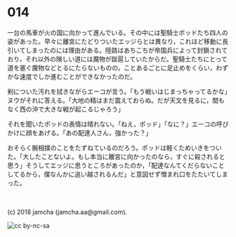 # 014

一台の馬車が火の国に向かって進んでいる。その中には聖騎士ポッドたち四人の姿があった。早々に離宮にたどりついたエッジらとは異なり，これほど移動に長引いてしまったのには理由がある。陸路はあちこちが帝国兵によって封鎖されており，それ以外の険しい道には魔物が跋扈していたからだ。聖騎士たちにとって道を塞ぐ魔物などとるにたらないものの，ことあるごとに足止めをくらい，わずかな速度でしか進むことができなかったのだ。  

剣についた汚れを拭きながらエーコが言う。「もう戦いはじまっちゃってるかな」ヌウがそれに答える。「大地の精はまだ震えておらぬ。だが天文を見るに，間もなく西の沖で大きな戦が起こるじゃろう」  

それを聞いたポッドの表情は晴れない。「ねえ，ポッド」「なに？」エーコの呼びかけに顔をあげる。「あの配達人さん，強かった？」  

おそらく腕相撲のことをたずねているのだろう。ポッドは軽くためいきをついた。「大したことないよ。もし本当に離宮に向かったのなら，すぐに殺されると思う」そうしてエッジに思うところがあったのか，「配達なんてくだらないことしてるから，僕なんかに追い越されるんだ」と意図せず憎まれ口をたたいてしまった。  

<br>  
<br>  
(c) 2018 jamcha (jamcha.aa@gmail.com).  

![cc by-nc-sa](http://i.creativecommons.org/l/by-nc-sa/4.0/88x31.png)
